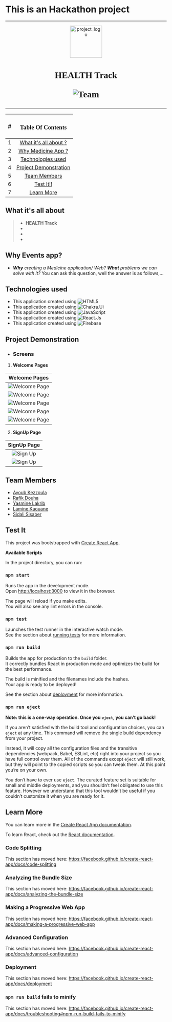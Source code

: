 # This is an Hackathon project 

<hr>
<link href="https://fonts.googleapis.com/css2?family=Poppins:wght@300&display=swap" rel="stylesheet">
<p align="center">
  <img src="Image.png" width="100" alt="project_logo"/></img>
  <h1 align="center"  style="font-family:'Poppins'">
  HEALTH Track

![Team](https://img.shields.io/badge/CreatedWith-Team__Super--Survivors-brightpurple)
</h1>
<hr>
</p>

|#|<h3 style ="font-family:Poppins" >Table Of Contents</h3> |
|:--:|:---------------------------:|
|1| [What it's all about ?](#what-its-all-about)|
|2| [Why Medicine App ?](#why-medicine-app)|
|3| [Technologies used](#technologies-used)|
|4| [Project Demonstration](#project-demonstration)|
|5| [Team Members](#team-members)|
|6| [Test It!!](#test-it)|
|7| [Learn More](#learn-more)|



## What it's all about
>* **HEALTH Track** 
>* 
>* 
>* 


## Why Events app?
* _**Why** creating a Medicine application/ Web?_ _**What** problems we can solve with it?_ You can ask this question, well the answer is as follows,...

## Technologies used
* This application created using ![HTML5](https://img.shields.io/badge/HTML5-orange)
* This application created using ![Chakra.Ui](https://img.shields.io/badge/Chakra.Ui-green)
* This application created using ![JavaScript](https://img.shields.io/badge/JavaScript-yellow)
* This application created using ![React.Js](https://img.shields.io/badge/React.Js-blue)
* This application created using ![Firebase](https://img.shields.io/badge/Firebase-orange)


## Project Demonstration
  * ### Screens
   1. **Welcome Pages**
   
   |Welcome Pages|
   |:--:|
   |![Welcome Page](a-1.png)
   |![Welcome Page](a-2.png)
   |![Welcome Page](a-3.png)
   |![Welcome Page](a-4.png)
   |![Welcome Page](a-5.png)
   
   2. **SignUp Page**
   
   |SignUp Page|
   |:--:|
   |![Sign Up](b-1.png)
   |![Sign Up](b-2.png)|

    
    
 


## Team Members

- [Ayoub Kezzoula](https://github.com/AyoubKezzoula)
- [Rafik Douha](https://github.com/rafaucoin)
- [Yasmine Lakrib]()
- [Lamine Kaouane]()
- [Sidali Sisaber](https://github.com/Siiidali)

## Test It

This project was bootstrapped with [Create React App](https://github.com/facebook/create-react-app).

**Available Scripts**

In the project directory, you can run:

### `npm start`

Runs the app in the development mode.<br />
Open [http://localhost:3000](http://localhost:3000) to view it in the browser.

The page will reload if you make edits.<br />
You will also see any lint errors in the console.

### `npm test`

Launches the test runner in the interactive watch mode.<br />
See the section about [running tests](https://facebook.github.io/create-react-app/docs/running-tests) for more information.

### `npm run build`

Builds the app for production to the `build` folder.<br />
It correctly bundles React in production mode and optimizes the build for the best performance.

The build is minified and the filenames include the hashes.<br />
Your app is ready to be deployed!

See the section about [deployment](https://facebook.github.io/create-react-app/docs/deployment) for more information.

### `npm run eject`

**Note: this is a one-way operation. Once you `eject`, you can’t go back!**

If you aren’t satisfied with the build tool and configuration choices, you can `eject` at any time. This command will remove the single build dependency from your project.

Instead, it will copy all the configuration files and the transitive dependencies (webpack, Babel, ESLint, etc) right into your project so you have full control over them. All of the commands except `eject` will still work, but they will point to the copied scripts so you can tweak them. At this point you’re on your own.

You don’t have to ever use `eject`. The curated feature set is suitable for small and middle deployments, and you shouldn’t feel obligated to use this feature. However we understand that this tool wouldn’t be useful if you couldn’t customize it when you are ready for it.



## Learn More

You can learn more in the [Create React App documentation](https://facebook.github.io/create-react-app/docs/getting-started).

To learn React, check out the [React documentation](https://reactjs.org/).

### Code Splitting

This section has moved here: https://facebook.github.io/create-react-app/docs/code-splitting

### Analyzing the Bundle Size

This section has moved here: https://facebook.github.io/create-react-app/docs/analyzing-the-bundle-size

### Making a Progressive Web App

This section has moved here: https://facebook.github.io/create-react-app/docs/making-a-progressive-web-app

### Advanced Configuration

This section has moved here: https://facebook.github.io/create-react-app/docs/advanced-configuration

### Deployment

This section has moved here: https://facebook.github.io/create-react-app/docs/deployment

### `npm run build` fails to minify

This section has moved here: https://facebook.github.io/create-react-app/docs/troubleshooting#npm-run-build-fails-to-minify
